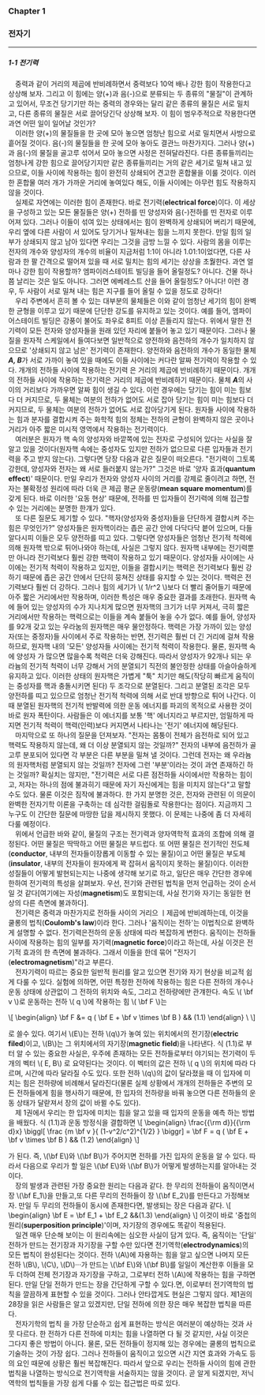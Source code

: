### Chapter 1
### 전자기
---
##### 1-1 전기력


&emsp;중력과 같이 거리의 제곱에 반비례하면서 중력보다 10억 배나 강한 힘이 작용한다고 상상해 보자. 그리고 이 힘에는 양(+)과 음(-)으로 분류되는 두 종류의 "물질"이 관계하고 있어서, 무조건 당기기만 하는 중력의 경우와는 달리 같은 종류의 물질은 서로 밀치고, 다른 종류의 물질은 서로 끌어당긴닥 상상해 보자. 이 힘이 범우주적으로 작용한다면 과연 어떤 일이 일어날 것인가?
<br>
&emsp;이러한 양(+)의 물질들을 한 곳에 모아 놓으면 엄청난 힘으로 서로 밀치면서 사방으로 흩어질 것이다. 음(-)의 물질들을 한 곳에 모아 놓아도 결관느 마찬가지다. 그러나 양(+)과 음(-)의 물질을 골고루 섞어서 모아 놓으면 사정은 전혀달라진다. 다른 종류들끼리는 엄청나게 강한 힘으로 끌어당기지만 같은 종류들끼리는 거의 같은 세기로 밀쳐 내고 있으므로, 이들 사이에 작용하는 힘이 완전히 상쇄되어 견고한 혼합물을 이룰 것이다. 이러한 혼합물 여러 개가 가까운 거리에 놓여있다 해도, 이들 사이에는 아무런 힘도 작용하지 않을 것이다.
<br>
&emsp;실제로 자연에는 이러한 힘이 존재한다. 바로 전기력(**electrical force**)이다. 이 세상을 구성하고 있는 모든 물질들은 양(+) 전하를 띤 양성자와 음(-)전하를 띤 전자로 이루어져 있다. 그러나 이들이 섞여 있는 상태에서는 힘이 완벽하게 상쇄되어 버리기 때문에, 우리 옆에 다른 사람이 서 있어도 당기거나 밀쳐내는 힘을 느끼지 못한다. 만일 힘의 일부가 상쇄되지 않고 남아 있다면 우리는 그것을 금방 느낄 수 있다. 사람의 몸을 이루는 전자의 개수와 양성자의 개수의 비율이 지금처럼 1:1이 아니라 1.01:1이었다면, 다른 사람과 한 팔 간격으로 떨어져 있을 때 서로 밀치는 힘의 세기는 상상을 초웛한다. 과연 얼마나 강한 힘이 작용할까? 엠파이러스테이트 빌딩을 들어 올릴정도? 아니다. 건물 하나쯤 날리는 것은 일도 아니다. 그러면 에베레스트 산을 들어 올릴정도? 아니다! 이런 경우, 두 사람이 서로 밀쳐 내는 힘은 지구를 들어 올릴 수 있을 정도로 강하다!
<br>
&emsp;우리 주변에서 흔히 볼 수 있는 대부분의 물체들은 이와 같이 엄청난 세기의 힘이 완벽한 균형을 이루고 있기 때문에 단단한 강도를 유지하고 있는 것이다. 예를 들어, 엠파이어스테이트 빌딩은 강풍이 불어도 좌우로 8피트 이상 흔들리지 않는다. 위에서 말한 전기력이 모든 전자와 양성자들을 원래 있던 자리에 붙들어 놓고 있기 때문이다. 그러나 물질을 원자적 스케일에서 들여다보면 일반적으로 양전하와 음전하의 개수가 일치하지 않으므로 '상쇄되지 않고 남은' 전기력이 존재한다. 양전하와 음전하의 개수가 동일한 물체 ***A, B***가 서로 가까이 놓여 있을 때에도 이들 사이에는 커다란 알짜 전기력이 작용할 수 있다. 개개의 전하들 사이에 작용하는 전기력 은 거리의 제곱에 반비례하기 때문이다. 개개의 전하들 사이에 작용하는 전기력은 거리의 제곱에 반비례하기 때문이다. 물체 ***A***의 사이의 거리보다 가까우면 알짜 힘이 생길 수 있다. 이런 경우에는 당기는 힘이 미는 힘보다 더 커지므로, 두 물체는 여분의 전하가 없어도 서로 잡아 당기는 힘이 미는 힘보다 더 커지므로, 두 물체는 여분의 전하가 없어도 서로 잡아당기게 된다. 원자들 사이에 작용하는 힘과 분자를 결합시켜 주는 화학적 힘의 정체는 전하의 균형이 완벽하지 않은 곳이나 거리가 아주 짧은 미시적 영역에서 작용하는 전기력이다.
<br>
&emsp;여러분은 원자가 핵 속의 양성자와 바깥쪽에 있는 전자로 구성되어 있다는 사실을 잘 알고 있을 것이다(원자핵 속에는 중성자도 있지만 전하가 없으므로 다른 입자들과 전기력을 주고 받지 않는다). 그렇다면 당장 다음과 같은 질문이 떠오른다.  "전기력이 그토록 강한데, 양성자와 전자는 왜 서로 들러붙지 않는가?" 그것은 바로 '양자 효과(**quantum effect**)' 때문이다. 만일 우리가 전자와 양성자 사이의 거리를 강제로 줄이려고 하면, 전자는 불확정성 원리에 따라 더욱 큰 제곱 평균 운동량(**mean square momentum**)를 갖게 된다. 바로 이러한 '요동 현상' 때문에, 전하를 띤 입자들이 전기력에 의해 접근할 수 있는 거리에는 분명한 한걔가 있다.
<br>
&emsp;또 다른 질문도 제기할 수 있다. "핵자(양성자와 중성자)들을 단단하게 결합시켜 주는 힘은 무엇인가?" 양성자들은 원자핵이라는 좁은 공간 안에 다닥다닥 븥어 있으며, 다들 알다시피 이들은 모두 양전하를 띠고 있다. 그렇다면 양성자들은 엄청난 전기적 척력에 의해 원자핵 밖으로 튀어나와야 하는데, 사실은 그렇지 않다. 원자핵 내부에는 전기력뿐만 아니라 전기력보다 훨씬 강한 핵력이 작용하고 있기 때문이다. 양성자들 사이에는 사이에는 전기적 척력이 작용하고 있지만, 이들을 결합시키는 핵력은 전기력보다 훨씬 강하기 때문에 좁은 공간 안에서 단단히 뭉쳐진 상태를 유지할 수 있는 것이다. 핵력은 전기력보다 훨씬 더 강하다. 그러나 힘의 세기가 \\( 1/r^2 \\)보다 더 빨리 줄어들기 때문에 아주 짧은 거리에서만 작용하며, 이러한 특성은 매우 중요한 결과를 초래한다. 원자핵 속에 들어 있는 양성자의 수가 지나치게 많으면 원자핵의 크기가 너무 커져서, 극히 짧은 거리에서만 작용하는 핵력으로는 이들을 계속 붙들어 놓을 수가 없다. 예를 들어, 양성자를 92개 갖고 있는 우라눔의 원자핵은 매우 물안정하다. 핵력은 가장 가까이 있는 양성자(또는 중정자)들 사이에서 주로 작용하는 반면, 전기력은 훨씬 더 긴 거리에 걸쳐 작용하므로, 원자핵 내의 '모든' 양성자들 사이에는 전기적 척력이 작용한다. 물론, 원자핵 속에 양성자 가 많으면 많을수록 척력은 더욱 강해진다. 따라서 양성자가 92개나 되는 우라늄의 전기적 척력이 너무 강해서 거의 분열되기 직전의 불안정한 상태를 아슬아슬하게 유지하고 있다. 이러한 상태의 원자핵은 가볍게 "툭" 치기만 해도(작당히 빠르게 움직이는 중성자를 핵과 충돌시키면 된다) 두 조각으로 분열된다. 그리고 분열된 조각은 모두 양전하를 띠고 있으므로 엄청난 전기적 척력에 의해 서로 반대 방향으로 튀어 나간다. 이때 분열된 원자핵의 전기적 반발력에 의한 운동 에너지를 파괴의 목적으로 사용한 것이 바로 원자 폭탄이다. 사람들은 이 에너지를 보통 '핵' 에너지라고 부르지만, 엄밀하게 따지면 전기적 척력이 핵력(인력)보다 커지면서 나타나는 '전기' 에너지에 해당된다.
<br>
&emsp;마지막으로 또 하나의 질문을 던져보자. "전자는 몸퉁이 전체가 음전하로 되어 있고 핵력도 작용하지 않는데, 왜 더 이상 분열되지 않는 것일까?" 전자의 내부에 음전하가 골고루 분포되어 있다면 각 부분은 다른 부분을 밀쳐 낼 것이다. 그런데 전자는 왜 우라늄의 원자핵처럼 분열되지 않는 것일까? 전자에 그런 '부분'이라는 것이 과연 존재하긴 하는 것일까? 확실치는 않지만, "전기력은 서로 다른 점전하들 사이에서만 작용하는 힘이고, 저자는 하나의 점에 불과히기 때문에 자기 자신에게는 힘을 미치지 않는다"고 말할 수도 있다. 물론 이것은 짐작에 불과하다. 한 가지 분명한 것은, 전자와 관련된 이 의문이 완벽한 전자기학 이론을 구축하는 데 심각한 걸림돌로 작용한다는 점이다. 지금까지 그 누구도 이 간단한 질문에 마땅한 답을 제시하지 못했다. 이 문제는 나중에 좀 더 자세히 다룰 예정이다.
<br>
&emsp;위에서 언급한 바와 같이, 물질의 구조는 전기력과 양자역학적 효과의 조합에 의해 결정된다. 어떤 물질은 딱딱하고 어떤 물질은 부드럽다. 또 어떤 물질은 전기적인 전도체(**conductor**, 내부의 전자들이장롭게 이동할 수 있는 물질)이고 어떤 물질은 부도체 (**insulator**, 내부의 전자들이 원자에게 꽉 잡혀서 움직이지 못하는 물질)이다. 이러한 성질들이 어떻게 발현되는지는 나중에 생각해 보기로 하고, 일단은 매우 간단한 경우에 한하여 전기력의 특성을 살펴보자. 우선, 전기와 관련된 법칙을 먼저 언급하는 것이 순서일 것 같다[여기에는 자성(**magnetism**)도 포함되는데, 사실 전기와 자기는 동일한 현상의 다른 측면에 불과하다].
<br>
&emsp;전기력은 중력과 마찬가지로 전하들 사이의 거리으 ㅣ제곱에 반비례하는데, 이것을 쿨롱의 법칙(**Coulomb's law**)이라 한다. 그러나 '움직이는 전하'는 이법칙으로 완벽하게 설명할 수 없다. 전기력은전하의 운동 상태에 따라 복잡하게 변한다. 움직이는 전하들 사이에 작용하는 힘의 일부를 자기력(**magnetic force**)이라고 하는데, 사실 이것은 전기적 효과의 한 측면에 불과하다. 그래서 이들을 한데 묶어 "전자기(**electromagnetism**)"라고 부른다.
<br>
&emsp;전자기력이 따르는 중요한 일반적 원리를 알고 있으면 전기와 자기 현상을 비교적 쉽게 다룰 수 있다. 실험에 의하면, 어떤 특정한 전하에 작용하는 힘은 다른 전하의 개수나 운동 상태에 상관없이 그 전하의 위치와 속도, 그리고 전하량에만 관걔한다. 속도 \\( \bf v \\)로 운동하는 전하 \\( q \\)에 작용하는 힘 \\( \bf F \\)는

\\[ \begin{align}  \bf F &= q \( \bf E + \bf v \times \bf B \) && (1.1) \end{align} \\ \\]

로 쓸수 있다. 여기서 \\(E\\)는 전하 \\(q\\)가 놓여 있는 위치에서의 전기장(**electric filed**)이고, \\(B\\)는 그 위치에서의 자기장(**magnetic field**)을 나타낸다. 식 (1.1)로 부터 알 수 있는 중요한 사실은, 우주에 존재하는 모든 전하들로부터 야기되는 전기력이 두 개의 벡터 \\( E, B\\) 로 요약된다는 것이다. 이 벡터의 값은 전하 \\( q \\)의 위치에 따라 다르며, 시간에 따라 달라질 수도 있다. 또한 전하 \\(q\\)의 값이 달라졌을 때 이 입자에 미치는 힘은 전하량에 비례해서 달라진다(물론 실제 상황에서 개개의 전하들은 주변의 모든 전하들에게 힘을 행사하기 때문에, 한 입자의 전하량을 바꿔 놓으면 다른 전하들의 운동 상태가 달랃져서 장의 값이 바뀔 수도 있다).
<br>
&emsp;제 1권에서 우리는 한 입자에 미치는 힘을 알고 있을 때 입자의 운동을 예측 하는 방법을 배웠다. 식 (1.1)과 운동 방정식을 결합하면
\\[  \begin{align} \frac{{\rm d}​}{{\rm d}​x}​   \biggl[ \frac {m \bf v }{ (1-v^2/c^2)^{1/2} } \biggr]  = \bf F = q \( \bf E + \bf v \times \bf B \) && (1.2) \end{align} \\]

가 된다. 즉, \\(\bf E\\)와 \\(\bf B\\)가 주어지면 전하를 가진 입자의 운동을 알 수 있다. 따라서 다음으로 우리가 할 일은 \\(\bf E\\)와 \\(\bf B\\)가 어떻게 발생하는지를 알아내는 것이다.
<br>
&emsp;장의 발생과 관련된 가장 중요한 원리는 다음과 같다. 한 무리의 전하들이 움직이면서 장 \\(\bf E_1\\)을 만들고,또 다른 무리의 전하들이 장 \\(\bf E_2\\)를 만든다고 가정해보자. 만일 두 무리의 전하들이 동시에 존재한다면, 발생되는 장은 다음과 같다.
\\[ \begin{align} \bf E = \bf E_1 + \bf E_2 &&(1.3) \end{align} \\]
이것이 바로 '중첩의 원리(**superposition principle**)'이며, 자기장의 경우에도 똑같이 적용된다.
<br>
&emsp;일견 매우 단순해 보이는 이 원리속에는 심오한 사실이 담겨 있다. 즉, 움직이는 '단일' 전하가 만드는 전기장과 자기장을 구할 수만 있다면 전기역학(**electrodynamics**)의 모든 법칙이 완성된다는 것이다. 전하 \\(A\\)에 자용하는 힘을 알고 싶으면 나머지 모든 전하 \\(B\\), \\(C\\), \\(D\\)···가 만드는 \\(\bf E\\)와 \\(\bf B\\)를 일일이 계산한후 이들을 모두 더하여 전체 전기장과 자기장을 구하고, 그로부터 전하 \\(A\\)에 작용하는 힘을 구하면 된다. 만일 단일 전하가 만드는 장을 간단하게 구할 수 있다.면, 이로부터 전기역학의 법칙을 깔끔하게 표현할 수 있을 것이다. 그러나 안타깝게도 현실은 그렇지 않다. 제1권의 28장을 읽은 사람들은 알고 있겠지만, 단일 전하에 의한 장은 매우 복잡한 법칙을 따른다.
<br>
&emsp;전자기학의 법칙 을 가장 단순하고 쉽게 표현하는 방식은 여러분이 예상하는 것과 사뭇 다르다. 한 전하가 다른 전하에 미치는 힘을 나열하면 다 될 것 같지만, 사실 이것은 그다지 좋은 방법이 아니다. 물론, 모든 전하들이 정지해 있는 경우에는 쿨롱의 법칙으로 기술하는 것이 가장 쉽다. 그러나 전하들이 움직이고 있으면 시간 지연 효과와 가속도 등의 요인 때문에 상황은 훨씬 복잡해진다. 따라서 앞으로 우리는 전하들 사이의 힘에 관한 법칙을 나열하는 방식으로 전기역학을 서술하지는 않을 것이다. 곧 알게 되겠지만, 저닉역학의 법칙들을 가장 쉽게 다룰 수 있는 접근법은 따로 있다.